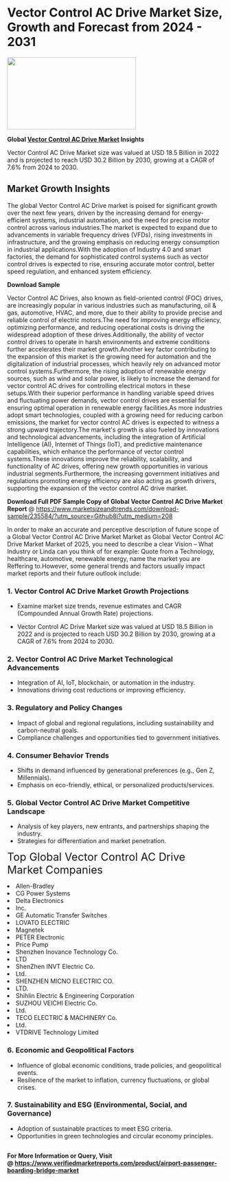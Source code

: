 <H1>Vector Control AC Drive Market Size, Growth and Forecast from 2024 - 2031</H1><img class="aligncenter size-medium wp-image-584254" src="https://thirdeyenews.in/wp-content/uploads/2024/09/Global-Market-Research-300x168.jpeg" alt="" width="300" height="168" /><p><strong>Global&nbsp;<a href="https://www.marketsizeandtrends.com/download-sample/235584/?utm_source=Github8j?utm_medium=208">Vector Control AC Drive Market</a> Insights</strong></p><p>Vector Control AC Drive Market size was valued at USD 18.5 Billion in 2022 and is projected to reach USD 30.2 Billion by 2030, growing at a CAGR of 7.6% from 2024 to 2030.</p><p><h2>Market Growth Insights</h2> <p>The global Vector Control AC Drive market is poised for significant growth over the next few years, driven by the increasing demand for energy-efficient systems, industrial automation, and the need for precise motor control across various industries.The market is expected to expand due to advancements in variable frequency drives (VFDs), rising investments in infrastructure, and the growing emphasis on reducing energy consumption in industrial applications.With the adoption of Industry 4.0 and smart factories, the demand for sophisticated control systems such as vector control drives is expected to rise, ensuring accurate motor control, better speed regulation, and enhanced system efficiency.</p> <p><strong>Download Sample</strong></p> <p>Vector Control AC Drives, also known as field-oriented control (FOC) drives, are increasingly popular in various industries such as manufacturing, oil & gas, automotive, HVAC, and more, due to their ability to provide precise and reliable control of electric motors.The need for improving energy efficiency, optimizing performance, and reducing operational costs is driving the widespread adoption of these drives.Additionally, the ability of vector control drives to operate in harsh environments and extreme conditions further accelerates their market growth.Another key factor contributing to the expansion of this market is the growing need for automation and the digitalization of industrial processes, which heavily rely on advanced motor control systems.Furthermore, the rising adoption of renewable energy sources, such as wind and solar power, is likely to increase the demand for vector control AC drives for controlling electrical motors in these setups.With their superior performance in handling variable speed drives and fluctuating power demands, vector control drives are essential for ensuring optimal operation in renewable energy facilities.As more industries adopt smart technologies, coupled with a growing need for reducing carbon emissions, the market for vector control AC drives is expected to witness a strong upward trajectory.The market's growth is also fueled by innovations and technological advancements, including the integration of Artificial Intelligence (AI), Internet of Things (IoT), and predictive maintenance capabilities, which enhance the performance of vector control systems.These innovations improve the reliability, scalability, and functionality of AC drives, offering new growth opportunities in various industrial segments.Furthermore, the increasing government initiatives and regulations promoting energy efficiency are also acting as growth drivers, supporting the expansion of the vector control AC drive market.<p><span class=""><strong>Download Full PDF Sample Copy of Global Vector Control AC Drive Market Report</strong> @ <a href="https://www.marketsizeandtrends.com/download-sample/235584/?utm_source=Github8j?utm_medium=208" target="_blank">https://www.marketsizeandtrends.com/download-sample/235584/?utm_source=Github8j?utm_medium=208</a></span></p><p>In order to make an accurate and perceptive description of future scope of a Global&nbsp;Vector Control AC Drive Market Market as Global&nbsp;Vector Control AC Drive Market Market of 2025, you need to describe a clear Vision &ndash; What Industry or Linda can you think of for example: Quote from a Technology, healthcare, automotive, renewable energy, name the market you are Reffering to.However, some general trends and factors usually impact market reports and their future outlook include:</p><h3>1.&nbsp;<strong>Vector Control AC Drive Market Growth Projections</strong></h3><ul><li>Examine market size trends, revenue estimates and CAGR (Compounded Annual Growth Rate) projections.</li><li><p>Vector Control AC Drive Market size was valued at USD 18.5 Billion in 2022 and is projected to reach USD 30.2 Billion by 2030, growing at a CAGR of 7.6% from 2024 to 2030.</p></li></ul><h3>2.&nbsp;<strong>Vector Control AC Drive Market Technological Advancements</strong></h3><ul><li>Integration of AI, IoT, blockchain, or automation in the industry.</li><li>Innovations driving cost reductions or improving efficiency.</li></ul><h3>3.&nbsp;<strong>Regulatory and Policy Changes</strong></h3><ul><li>Impact of global and regional regulations, including sustainability and carbon-neutral goals.</li><li>Compliance challenges and opportunities tied to government initiatives.</li></ul><h3>4.&nbsp;<strong>Consumer Behavior Trends</strong></h3><ul><li>Shifts in demand influenced by generational preferences (e.g., Gen Z, Millennials).</li><li>Emphasis on eco-friendly, ethical, or personalized products/services.</li></ul><h3>5.&nbsp;<strong>Global Vector Control AC Drive Market Competitive Landscape</strong></h3><ul><li>Analysis of key players, new entrants, and partnerships shaping the industry.</li><li>Strategies for differentiation and market penetration.</li></ul><p data-pm-slice="1 1 []"><span style="color: inherit; font-family: inherit; font-size: 25px;">Top Global Vector Control AC Drive Market Companies</span></p><div class="" data-test-id=""><p><li>Allen-Bradley</li><li> CG Power Systems</li><li> Delta Electronics</li><li> Inc.</li><li> GE Automatic Transfer Switches</li><li> LOVATO ELECTRIC</li><li> Magnetek</li><li> PETER Electronic</li><li> Price Pump</li><li> Shenzhen Inovance Technology Co.</li><li> LTD</li><li> ShenZhen INVT Electric Co.</li><li> Ltd.</li><li> SHENZHEN MICNO ELECTRIC CO.</li><li> LTD.</li><li> Shihlin Electric & Engineering Corporation</li><li> SUZHOU VEICHI Electric Co.</li><li> Ltd.</li><li> TECO ELECTRIC & MACHINERY Co.</li><li> Ltd.</li><li> VTDRIVE Technology Limited</li></p></div><h3>6.&nbsp;<strong>Economic and Geopolitical Factors</strong></h3><ul><li>Influence of global economic conditions, trade policies, and geopolitical events.</li><li>Resilience of the market to inflation, currency fluctuations, or global crises.</li></ul><h3>7.&nbsp;<strong>Sustainability and ESG (Environmental, Social, and Governance)</strong></h3><ul><li>Adoption of sustainable practices to meet ESG criteria.</li><li>Opportunities in green technologies and circular economy principles.</li></ul><h2><strong style="font-size: 14px;">For More Information or Query, Visit @&nbsp;</strong><a style="background-color: #ffffff; font-size: 14px;" href="https://www.marketsizeandtrends.com/report/vector-control-ac-drive-market/" target="_blank">https://www.verifiedmarketreports.com/product/airport-passenger-boarding-bridge-market</a></h2>